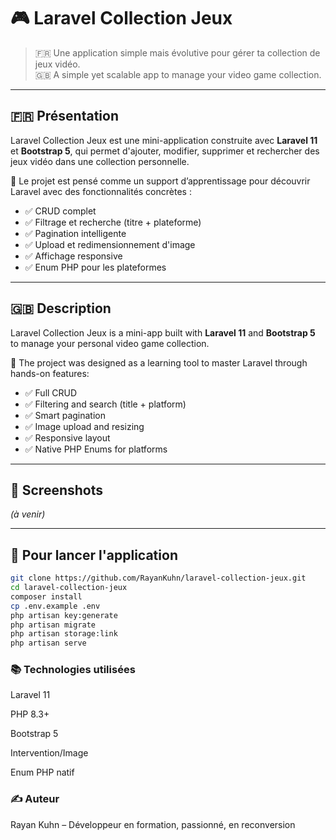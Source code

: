 # 🎮 Laravel Collection Jeux

> 🇫🇷 Une application simple mais évolutive pour gérer ta collection de jeux vidéo.  
> 🇬🇧 A simple yet scalable app to manage your video game collection.

---

## 🇫🇷 Présentation

Laravel Collection Jeux est une mini-application construite avec **Laravel 11** et **Bootstrap 5**, qui permet d'ajouter, modifier, supprimer et rechercher des jeux vidéo dans une collection personnelle.

🔧 Le projet est pensé comme un support d’apprentissage pour découvrir Laravel avec des fonctionnalités concrètes :

- ✅ CRUD complet
- ✅ Filtrage et recherche (titre + plateforme)
- ✅ Pagination intelligente
- ✅ Upload et redimensionnement d'image
- ✅ Affichage responsive
- ✅ Enum PHP pour les plateformes

---

## 🇬🇧 Description

Laravel Collection Jeux is a mini-app built with **Laravel 11** and **Bootstrap 5** to manage your personal video game collection.

🎯 The project was designed as a learning tool to master Laravel through hands-on features:

- ✅ Full CRUD
- ✅ Filtering and search (title + platform)
- ✅ Smart pagination
- ✅ Image upload and resizing
- ✅ Responsive layout
- ✅ Native PHP Enums for platforms

---

## 📸 Screenshots

_(à venir)_

---

## 🚀 Pour lancer l'application

```bash
git clone https://github.com/RayanKuhn/laravel-collection-jeux.git
cd laravel-collection-jeux
composer install
cp .env.example .env
php artisan key:generate
php artisan migrate
php artisan storage:link
php artisan serve
```

### 📚 Technologies utilisées
Laravel 11

PHP 8.3+

Bootstrap 5

Intervention/Image

Enum PHP natif

### ✍️ Auteur
Rayan Kuhn – Développeur en formation, passionné, en reconversion
